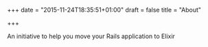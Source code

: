 +++
date = "2015-11-24T18:35:51+01:00"
draft = false
title = "About"

+++


<p>An initiative to help you move your Rails application to Elixir</p>

